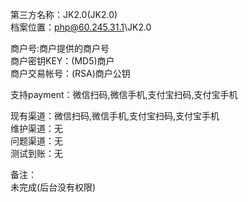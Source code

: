 第三方名称：JK2.0(JK2.0)  
档案位置：php@60.245.31.1\JK2.0  

商户号:商户提供的商户号  
商户密钥KEY：(MD5)商户  
商户交易帐号：(RSA)商户公钥  


支持payment：微信扫码,微信手机,支付宝扫码,支付宝手机  

现有渠道：微信扫码,微信手机,支付宝扫码,支付宝手机  
维护渠道：无  
问题渠道：无  
测试到账：无  

备注：  
未完成(后台没有权限)

